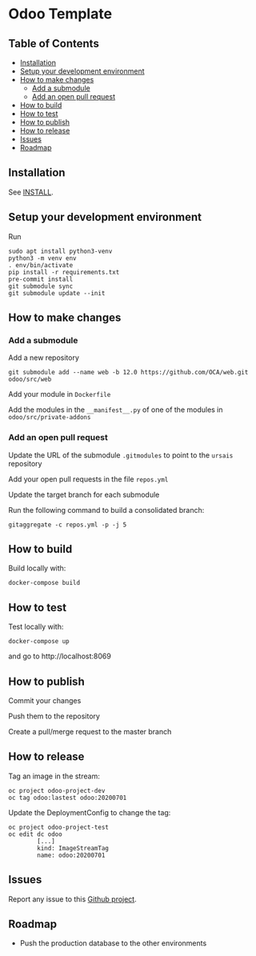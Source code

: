 # Odoo Template

## Table of Contents
* [Installation](#Installation)
* [Setup your development environment](#Setup-your-development-environment)
* [How to make changes](#How-to-make-changes)
	* [Add a submodule](#Add-a-submodule)
	* [Add an open pull request](#Add-an-open-pull-request)
* [How to build](#How-to-build)
* [How to test](#How-to-test)
* [How to publish](#How-to-publish)
* [How to release](#How-to-release)
* [Issues](#Issues)
* [Roadmap](#Roadmap)

## Installation

See [INSTALL](./INSTALL.md).

## Setup your development environment

Run
```shell script
sudo apt install python3-venv
python3 -m venv env
. env/bin/activate
pip install -r requirements.txt
pre-commit install
git submodule sync
git submodule update --init
```

## How to make changes

### Add a submodule

Add a new repository
```shell script
git submodule add --name web -b 12.0 https://github.com/OCA/web.git odoo/src/web
```
Add your module in `Dockerfile`

Add the modules in the `__manifest__.py` of one of the modules in `odoo/src/private-addons`

### Add an open pull request

Update the URL of the submodule `.gitmodules` to point to the `ursais` repository

Add your open pull requests in the file `repos.yml`

Update the target branch for each submodule

Run the following command to build a consolidated branch:
```shell script
gitaggregate -c repos.yml -p -j 5
```

## How to build

Build locally with:
```shell script
docker-compose build
```

## How to test

Test locally with:
```shell script
docker-compose up
```
and go to http://localhost:8069

## How to publish

Commit your changes

Push them to the repository

Create a pull/merge request to the master branch

## How to release

Tag an image in the stream:
```shell script
oc project odoo-project-dev
oc tag odoo:lastest odoo:20200701
```

Update the DeploymentConfig to change the tag:
```shell script
oc project odoo-project-test
oc edit dc odoo
        [...]
        kind: ImageStreamTag
        name: odoo:20200701
```

## Issues

Report any issue to this [Github project](https://github.com/ursais/template-project/issues).

## Roadmap

* Push the production database to the other environments
